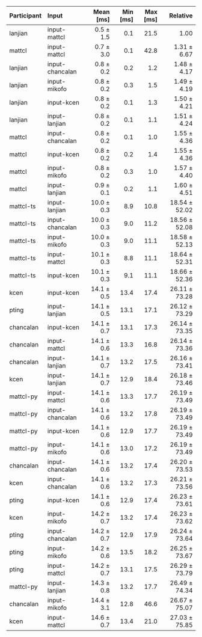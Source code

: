 | Participant | Input | Mean [ms] | Min [ms] | Max [ms] | Relative |
|:---|:---|---:|---:|---:|---:|
| lanjian | input-mattcl | 0.5 ± 1.5 | 0.1 | 21.5 | 1.00 |
| mattcl | input-mattcl | 0.7 ± 3.0 | 0.1 | 42.8 | 1.31 ± 6.67 |
| lanjian | input-chancalan | 0.8 ± 0.2 | 0.2 | 1.2 | 1.48 ± 4.17 |
| lanjian | input-mikofo | 0.8 ± 0.2 | 0.3 | 1.5 | 1.49 ± 4.19 |
| lanjian | input-kcen | 0.8 ± 0.2 | 0.1 | 1.3 | 1.50 ± 4.21 |
| lanjian | input-lanjian | 0.8 ± 0.2 | 0.1 | 1.1 | 1.51 ± 4.24 |
| mattcl | input-chancalan | 0.8 ± 0.2 | 0.1 | 1.0 | 1.55 ± 4.36 |
| mattcl | input-kcen | 0.8 ± 0.2 | 0.2 | 1.4 | 1.55 ± 4.36 |
| mattcl | input-mikofo | 0.8 ± 0.2 | 0.3 | 1.0 | 1.57 ± 4.40 |
| mattcl | input-lanjian | 0.9 ± 0.1 | 0.2 | 1.1 | 1.60 ± 4.51 |
| mattcl-ts | input-lanjian | 10.0 ± 0.3 | 8.9 | 10.8 | 18.54 ± 52.02 |
| mattcl-ts | input-chancalan | 10.0 ± 0.3 | 9.0 | 11.2 | 18.56 ± 52.08 |
| mattcl-ts | input-mikofo | 10.0 ± 0.3 | 9.0 | 11.1 | 18.58 ± 52.13 |
| mattcl-ts | input-mattcl | 10.1 ± 0.3 | 8.8 | 11.1 | 18.64 ± 52.31 |
| mattcl-ts | input-kcen | 10.1 ± 0.3 | 9.1 | 11.1 | 18.66 ± 52.36 |
| kcen | input-kcen | 14.1 ± 0.5 | 13.4 | 17.4 | 26.11 ± 73.28 |
| pting | input-lanjian | 14.1 ± 0.5 | 13.1 | 17.1 | 26.12 ± 73.29 |
| chancalan | input-kcen | 14.1 ± 0.7 | 13.1 | 17.3 | 26.14 ± 73.35 |
| chancalan | input-mattcl | 14.1 ± 0.6 | 13.3 | 16.8 | 26.14 ± 73.36 |
| chancalan | input-lanjian | 14.1 ± 0.7 | 13.2 | 17.5 | 26.16 ± 73.41 |
| kcen | input-lanjian | 14.1 ± 0.7 | 12.9 | 18.4 | 26.18 ± 73.46 |
| mattcl-py | input-mattcl | 14.1 ± 0.6 | 13.3 | 17.7 | 26.19 ± 73.49 |
| mattcl-py | input-chancalan | 14.1 ± 0.6 | 13.2 | 17.8 | 26.19 ± 73.49 |
| mattcl-py | input-kcen | 14.1 ± 0.6 | 12.9 | 17.7 | 26.19 ± 73.49 |
| mattcl-py | input-mikofo | 14.1 ± 0.6 | 13.0 | 17.2 | 26.19 ± 73.49 |
| chancalan | input-chancalan | 14.1 ± 0.6 | 13.2 | 17.4 | 26.20 ± 73.53 |
| kcen | input-chancalan | 14.1 ± 0.6 | 13.2 | 17.3 | 26.21 ± 73.56 |
| pting | input-kcen | 14.1 ± 0.6 | 12.9 | 17.4 | 26.23 ± 73.61 |
| kcen | input-mikofo | 14.2 ± 0.7 | 13.2 | 17.4 | 26.23 ± 73.62 |
| pting | input-chancalan | 14.2 ± 0.7 | 12.9 | 17.9 | 26.24 ± 73.64 |
| pting | input-mikofo | 14.2 ± 0.6 | 13.5 | 18.2 | 26.25 ± 73.67 |
| pting | input-mattcl | 14.2 ± 0.7 | 13.1 | 17.5 | 26.29 ± 73.79 |
| mattcl-py | input-lanjian | 14.3 ± 0.8 | 13.2 | 17.7 | 26.49 ± 74.34 |
| chancalan | input-mikofo | 14.4 ± 3.1 | 12.8 | 46.6 | 26.67 ± 75.07 |
| kcen | input-mattcl | 14.6 ± 0.7 | 13.4 | 21.0 | 27.03 ± 75.85 |
